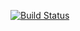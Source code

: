 [![Build Status](https://travis-ci.com/cleoxiao/CSE110-lab5.svg?branch=main)](https://travis-ci.com/cleoxiao/CSE110-lab5)

